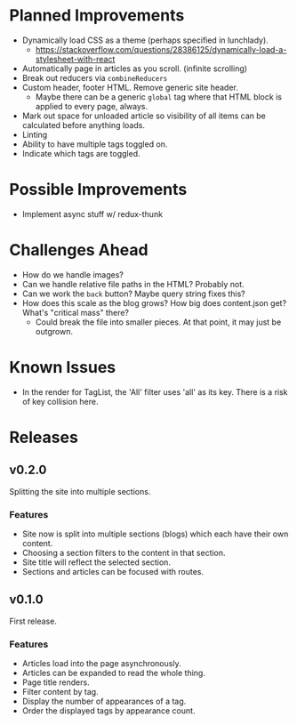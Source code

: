 # Planned Improvements
- Dynamically load CSS as a theme (perhaps specified in lunchlady).
  - https://stackoverflow.com/questions/28386125/dynamically-load-a-stylesheet-with-react
- Automatically page in articles as you scroll. (infinite scrolling)
- Break out reducers via `combineReducers`
- Custom header, footer HTML.  Remove generic site header.
  - Maybe there can be a generic `global` tag where that HTML block is applied to every page, always.
- Mark out space for unloaded article so visibility of all items can be calculated before anything loads.
- Linting
- Ability to have multiple tags toggled on.
- Indicate which tags are toggled.

# Possible Improvements
- Implement async stuff w/ redux-thunk

# Challenges Ahead
- How do we handle images?
- Can we handle relative file paths in the HTML?  Probably not.
- Can we work the `back` button?  Maybe query string fixes this?
- How does this scale as the blog grows?  How big does content.json get?  What's "critical mass" there?
  - Could break the file into smaller pieces.  At that point, it may just be outgrown.

# Known Issues
- In the render for TagList, the 'All' filter uses 'all' as its key.  There is a risk of key collision here.

# Releases

## v0.2.0
Splitting the site into multiple sections.

### Features
- Site now is split into multiple sections (blogs) which each have their own content.
- Choosing a section filters to the content in that section.
- Site title will reflect the selected section.
- Sections and articles can be focused with routes.

## v0.1.0
First release.

### Features
- Articles load into the page asynchronously.
- Articles can be expanded to read the whole thing.
- Page title renders.
- Filter content by tag.
- Display the number of appearances of a tag.
- Order the displayed tags by appearance count.
